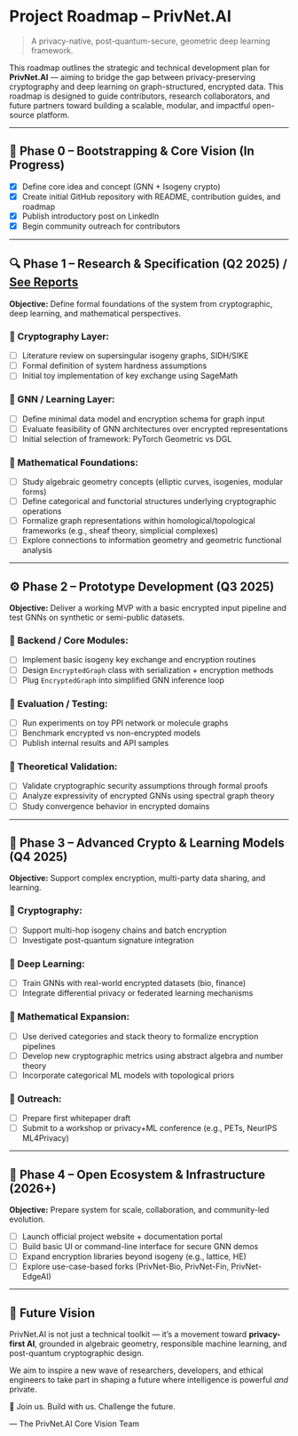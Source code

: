 # Project Roadmap – PrivNet.AI

> A privacy-native, post-quantum-secure, geometric deep learning framework.

This roadmap outlines the strategic and technical development plan for **PrivNet.AI** — aiming to bridge the gap between privacy-preserving cryptography and deep learning on graph-structured, encrypted data. This roadmap is designed to guide contributors, research collaborators, and future partners toward building a scalable, modular, and impactful open-source platform.

---

## 📌 Phase 0 – Bootstrapping & Core Vision (In Progress)

- [x] Define core idea and concept (GNN + Isogeny crypto)
- [x] Create initial GitHub repository with README, contribution guides, and roadmap
- [x] Publish introductory post on LinkedIn
- [x] Begin community outreach for contributors

---

## 🔍 Phase 1 – Research & Specification (Q2 2025) / [See Reports](/Report.pdf)

**Objective:** Define formal foundations of the system from cryptographic, deep learning, and mathematical perspectives.

### 🔹 Cryptography Layer:

- [ ] Literature review on supersingular isogeny graphs, SIDH/SIKE
- [ ] Formal definition of system hardness assumptions
- [ ] Initial toy implementation of key exchange using SageMath

### 🔹 GNN / Learning Layer:

- [ ] Define minimal data model and encryption schema for graph input
- [ ] Evaluate feasibility of GNN architectures over encrypted representations
- [ ] Initial selection of framework: PyTorch Geometric vs DGL

### 🔹 Mathematical Foundations:

- [ ] Study algebraic geometry concepts (elliptic curves, isogenies, modular forms)
- [ ] Define categorical and functorial structures underlying cryptographic operations
- [ ] Formalize graph representations within homological/topological frameworks (e.g., sheaf theory, simplicial complexes)
- [ ] Explore connections to information geometry and geometric functional analysis

---

## ⚙️ Phase 2 – Prototype Development (Q3 2025)

**Objective:** Deliver a working MVP with a basic encrypted input pipeline and test GNNs on synthetic or semi-public datasets.

### 🔹 Backend / Core Modules:

- [ ] Implement basic isogeny key exchange and encryption routines
- [ ] Design `EncryptedGraph` class with serialization + encryption methods
- [ ] Plug `EncryptedGraph` into simplified GNN inference loop

### 🔹 Evaluation / Testing:

- [ ] Run experiments on toy PPI network or molecule graphs
- [ ] Benchmark encrypted vs non-encrypted models
- [ ] Publish internal results and API samples

### 🔹 Theoretical Validation:

- [ ] Validate cryptographic security assumptions through formal proofs
- [ ] Analyze expressivity of encrypted GNNs using spectral graph theory
- [ ] Study convergence behavior in encrypted domains

---

## 🧠 Phase 3 – Advanced Crypto & Learning Models (Q4 2025)

**Objective:** Support complex encryption, multi-party data sharing, and learning.

### 🔹 Cryptography:

- [ ] Support multi-hop isogeny chains and batch encryption
- [ ] Investigate post-quantum signature integration

### 🔹 Deep Learning:

- [ ] Train GNNs with real-world encrypted datasets (bio, finance)
- [ ] Integrate differential privacy or federated learning mechanisms

### 🔹 Mathematical Expansion:

- [ ] Use derived categories and stack theory to formalize encryption pipelines
- [ ] Develop new cryptographic metrics using abstract algebra and number theory
- [ ] Incorporate categorical ML models with topological priors

### 🔹 Outreach:

- [ ] Prepare first whitepaper draft
- [ ] Submit to a workshop or privacy+ML conference (e.g., PETs, NeurIPS ML4Privacy)

---

## 🚀 Phase 4 – Open Ecosystem & Infrastructure (2026+)

**Objective:** Prepare system for scale, collaboration, and community-led evolution.

- [ ] Launch official project website + documentation portal
- [ ] Build basic UI or command-line interface for secure GNN demos
- [ ] Expand encryption libraries beyond isogeny (e.g., lattice, HE)
- [ ] Explore use-case-based forks (PrivNet-Bio, PrivNet-Fin, PrivNet-EdgeAI)

---

## 📜 Future Vision

PrivNet.AI is not just a technical toolkit — it’s a movement toward **privacy-first AI**, grounded in algebraic geometry, responsible machine learning, and post-quantum cryptographic design.

We aim to inspire a new wave of researchers, developers, and ethical engineers to take part in shaping a future where intelligence is powerful _and_ private.

🧩 Join us. Build with us. Challenge the future.

— The PrivNet.AI Core Vision Team
